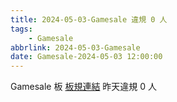 ```yaml
---
title: 2024-05-03-Gamesale 違規 0 人
tags:
    - Gamesale
abbrlink: 2024-05-03-Gamesale
date: Gamesale-2024-05-03 12:00:00
---
```

Gamesale 板 [板規連結](https://www.ptt.cc/bbs/Gossiping/M.1637425085.A.07D.html)
昨天違規 0 人
